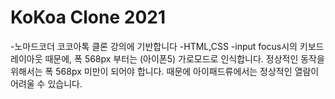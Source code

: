 # KoKoa Clone 2021

-노마드코더 코코아톡 클론 강의에 기반합니다
-HTML,CSS
-input focus시의 키보드 레이아웃 때문에, 폭 568px 부터는 (아이폰5) 가로모드로 인식합니다. 
 정상적인 동작을 위해서는 폭 568px 미만이 되어야 합니다. 때문에 아이패드류에서는 정상적인 열람이 어려울 수 있습니다. 
